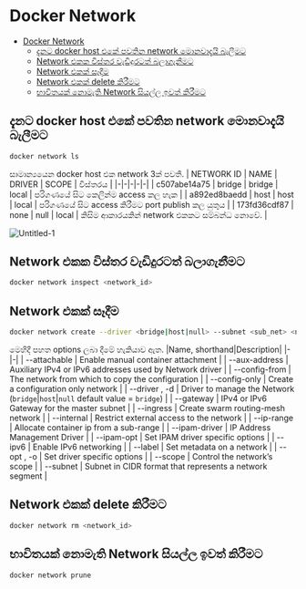 # Docker Network

- [Docker Network](#docker-network)
  - [දැනට docker host එකේ පවතින network මොනවාදැයි බැලීමට](#දැනට-docker-host-එකේ-පවතින-network-මොනවාදැයි-බැලීමට)
  - [Network එකක විස්තර වැඩිදුරටත් බලාගැනීමට](#network-එකක-විස්තර-වැඩිදුරටත්-බලාගැනීමට)
  - [Network එකක් සෑදීම](#network-එකක්-සෑදීම)
  - [Network එකක් delete කිරීමට](#network-එකක්-delete-කිරීමට)
  - [භාවිතයක් නොමැති Network සියල්ල ඉවත් කිරීමට](#භාවිතයක්-නොමැති-network-සියල්ල-ඉවත්-කිරීමට)


## දැනට docker host එකේ පවතින network මොනවාදැයි බැලීමට
```bash
docker network ls
```
සාමාන්‍යයෙන docker host එක network 3ක් පවතී.
| NETWORK ID | NAME | DRIVER | SCOPE | විස්තරය |
|-|-|-|-|-|
| c507abe14a75 | bridge | bridge | local | පරිගණයේ සිට කෙලින්ම access කල හැක |
| a892ed8baedd | host | host | local | පරිගණයේ සිට access කිරීමට port publish කල යුතුය |
| 173fd36cdf87 | none | null | local | කිසිම ආකාරයකින් network එකකට සම්බන්ධ නොවේ. |

![Untitled-1](https://user-images.githubusercontent.com/117719820/229348893-20ef9da6-91b7-4cdd-ba69-e32f63a4ea4d.jpg)

## Network එකක විස්තර වැඩිදුරටත් බලාගැනීමට

```bash
docker network inspect <network_id>
```

## Network එකක් සෑදීම

```bash
docker network create --driver <bridge|host|null> --subnet <sub_net> <network_name>
```
මෙහිදී පහත options ලබා දීමේ හැකියාව ඇත.
|Name, shorthand|Description|
|-|-|
| --attachable | Enable manual container attachment |
| --aux-address | Auxiliary IPv4 or IPv6 addresses used by Network driver |
| --config-from | The network from which to copy the configuration |
| --config-only | Create a configuration only network |
| --driver , -d | Driver to manage the Network (`bridge`|`host`|`null` default value = `bridge`)  |
| --gateway | IPv4 or IPv6 Gateway for the master subnet |
| --ingress | Create swarm routing-mesh network |
| --internal | Restrict external access to the network |
| --ip-range | Allocate container ip from a sub-range |
| --ipam-driver | IP Address Management Driver |
| --ipam-opt | Set IPAM driver specific options |
| --ipv6 | Enable IPv6 networking |
| --label | Set metadata on a network |
| --opt , -o | Set driver specific options |
| --scope | Control the network’s scope |
| --subnet | Subnet in CIDR format that represents a network segment |

## Network එකක් delete කිරීමට

```bash
docker network rm <network_id>
```

## භාවිතයක් නොමැති Network සියල්ල ඉවත් කිරීමට

```bash
docker network prune
```


